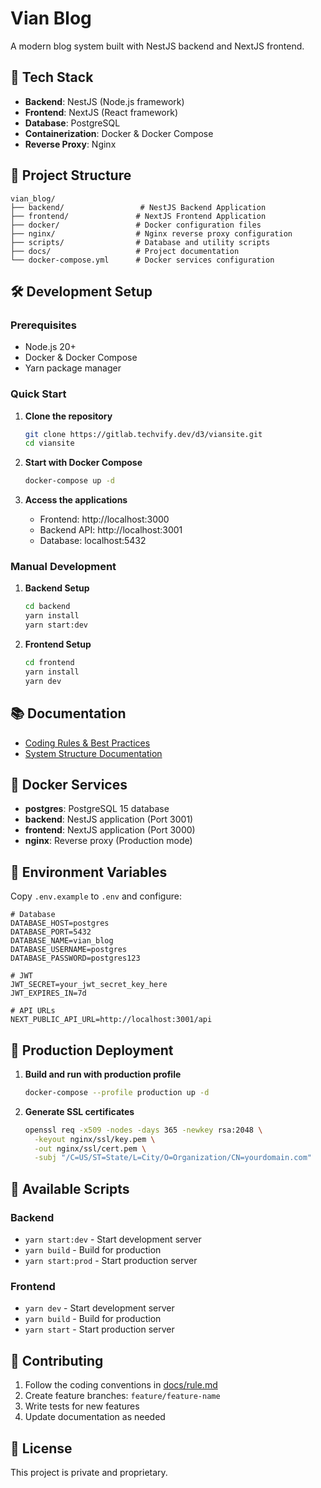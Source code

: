 # Vian Blog

A modern blog system built with NestJS backend and NextJS frontend.

## 🚀 Tech Stack

- **Backend**: NestJS (Node.js framework)
- **Frontend**: NextJS (React framework)
- **Database**: PostgreSQL
- **Containerization**: Docker & Docker Compose
- **Reverse Proxy**: Nginx

## 📁 Project Structure

```
vian_blog/
├── backend/                 # NestJS Backend Application
├── frontend/               # NextJS Frontend Application
├── docker/                 # Docker configuration files
├── nginx/                  # Nginx reverse proxy configuration
├── scripts/                # Database and utility scripts
├── docs/                   # Project documentation
└── docker-compose.yml      # Docker services configuration
```

## 🛠️ Development Setup

### Prerequisites

- Node.js 20+
- Docker & Docker Compose
- Yarn package manager

### Quick Start

1. **Clone the repository**

   ```bash
   git clone https://gitlab.techvify.dev/d3/viansite.git
   cd viansite
   ```

2. **Start with Docker Compose**

   ```bash
   docker-compose up -d
   ```

3. **Access the applications**
   - Frontend: http://localhost:3000
   - Backend API: http://localhost:3001
   - Database: localhost:5432

### Manual Development

1. **Backend Setup**

   ```bash
   cd backend
   yarn install
   yarn start:dev
   ```

2. **Frontend Setup**
   ```bash
   cd frontend
   yarn install
   yarn dev
   ```

## 📚 Documentation

- [Coding Rules & Best Practices](docs/rule.md)
- [System Structure Documentation](docs/structure.md)

## 🐳 Docker Services

- **postgres**: PostgreSQL 15 database
- **backend**: NestJS application (Port 3001)
- **frontend**: NextJS application (Port 3000)
- **nginx**: Reverse proxy (Production mode)

## 🔧 Environment Variables

Copy `.env.example` to `.env` and configure:

```env
# Database
DATABASE_HOST=postgres
DATABASE_PORT=5432
DATABASE_NAME=vian_blog
DATABASE_USERNAME=postgres
DATABASE_PASSWORD=postgres123

# JWT
JWT_SECRET=your_jwt_secret_key_here
JWT_EXPIRES_IN=7d

# API URLs
NEXT_PUBLIC_API_URL=http://localhost:3001/api
```

## 🚀 Production Deployment

1. **Build and run with production profile**

   ```bash
   docker-compose --profile production up -d
   ```

2. **Generate SSL certificates**
   ```bash
   openssl req -x509 -nodes -days 365 -newkey rsa:2048 \
     -keyout nginx/ssl/key.pem \
     -out nginx/ssl/cert.pem \
     -subj "/C=US/ST=State/L=City/O=Organization/CN=yourdomain.com"
   ```

## 📝 Available Scripts

### Backend

- `yarn start:dev` - Start development server
- `yarn build` - Build for production
- `yarn start:prod` - Start production server

### Frontend

- `yarn dev` - Start development server
- `yarn build` - Build for production
- `yarn start` - Start production server

## 🤝 Contributing

1. Follow the coding conventions in [docs/rule.md](docs/rule.md)
2. Create feature branches: `feature/feature-name`
3. Write tests for new features
4. Update documentation as needed

## 📄 License

This project is private and proprietary.
